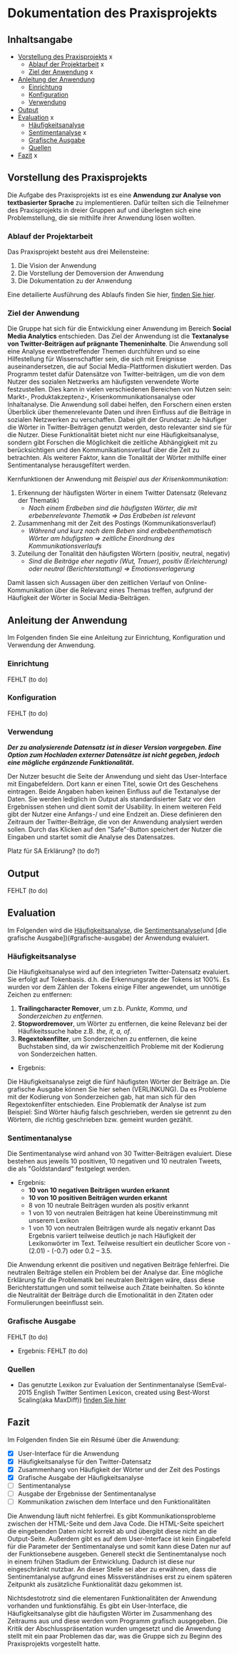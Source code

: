 # Dokumentation des Praxisprojekts

## Inhaltsangabe 
- [Vorstellung des Praxisprojekts](#vorstellung-des-Praxisprojekts) x
   - [Ablauf der Projektarbeit](#ablauf-der-projektarbeit) x
   - [Ziel der Anwendung](#ziel-der-anwendung) x 
- [Anleitung der Anwendung](#anleitung-der-anwendung)
   - [Einrichtung](#einrichtung)
   - [Konfiguration](#konfiguration)
   - [Verwendung](#verwendung)
- [Output](#output)
- [Evaluation](#evaluation) x
   - [Häufigkeitsanalyse](#häufigkeitsanalyse) 
   - [Sentimentanalyse](#sentimentanalyse) x
   - [Grafische Ausgabe](#grafische-ausgabe)
   - [Quellen](#quellen)
- [Fazit](#fazit) x 

## Vorstellung des Praxisprojekts
Die Aufgabe des Praxisprojekts ist es eine **Anwendung zur Analyse von textbasierter Sprache** zu implementieren. Dafür teilten sich die Teilnehmer des Praxisprojekts in dreier Gruppen auf und überlegten sich eine Problemstellung, die sie mithilfe ihrer Anwendung lösen wollten.

### Ablauf der Projektarbeit
Das Praxisprojekt besteht aus drei Meilensteine:
1. Die Vision der Anwendung
2. Die Vorstellung der Demoversion der Anwendung
3. Die Dokumentation zu der Anwendung

Eine detailierte Ausführung des Ablaufs finden Sie hier, [finden Sie hier](DETAILS.md).

### Ziel der Anwendung
Die Gruppe hat sich für die Entwicklung einer Anwendung im Bereich **Social Media Analytics** entschieden. Das Ziel der Anwendung ist die **Textanalyse von Twitter-Beiträgen auf prägnante Themeninhalte**. Die Anwendung soll eine Analyse eventbetreffender Themen durchführen und so eine Hilfestellung für Wissenschaftler sein, die sich mit Ereignisse auseinandersetzen, die auf Social Media-Plattformen diskutiert werden.
Das Programm testet dafür Datensätze von Twitter-beiträgen, um die von dem Nutzer des sozialen Netzwerks am häufigsten verwendete Worte festzustellen. Dies kann in vielen verschiedenen Bereichen von Nutzen sein: Markt-, Produktakzeptenz-, Krisenkommunikationsanalyse oder Inhaltanalyse. Die Anwendung soll dabei helfen, den Forschern einen ersten Überblick über themenrelevante Daten und ihren Einfluss auf die Beiträge in sozialen Netzwerken zu verschaffen. Dabei gilt der Grundsatz: Je häufiger die Wörter in Twitter-Beiträgen genutzt werden, desto relevanter sind sie für die Nutzer. Diese Funktionalität bietet nicht nur eine Häufigkeitsanalyse, sondern gibt Forschen die Möglichkeit die zeitliche Abhängigkeit mit zu berücksichtigen und den Kommunikationsverlauf über die Zeit zu betrachten. Als weiterer Faktor, kann die Tonalität der Wörter mithilfe einer Sentimentanalyse herausgefiltert werden. 

Kernfunktionen der Anwendung mit _Beispiel aus der Krisenkommunikation_:
1.	Erkennung der häufigsten Wörter in einem Twitter Datensatz (Relevanz der Thematik)
      - _Nach einem Erdbeben sind die häufigsten Wörter, die mit erbebenrelevante Thematik => Das Erdbeben ist relevant_
2.	Zusammenhang mit der Zeit des Postings (Kommunikationsverlauf)
      - _Während und kurz nach dem Beben sind erdbebenthematisch Wörter am häufigsten => zeitliche Einordnung des Kommunikationsverlaufs_
3.	Zuteilung der Tonalität den häufigsten Wörtern (positiv, neutral, negativ)
      - _Sind die Beiträge eher negativ (Wut, Trauer), positiv (Erleichterung) oder neutral (Berichterstattung) => Emotionsverlagerung_  

Damit lassen sich Aussagen über den zeitlichen Verlauf von Online-Kommunikation über die Relevanz eines Themas treffen, aufgrund der Häufigkeit der Wörter in Social Media-Beiträgen.

## Anleitung der Anwendung 
Im Folgenden finden Sie eine Anleitung zur Einrichtung, Konfiguration und Verwendung der Anwendung.

### Einrichtung
FEHLT (to do)

### Konfiguration
FEHLT (to do)

### Verwendung
**_Der zu analysierende Datensatz ist in dieser Version vorgegeben. Eine Option zum Hochladen externer Datensätze ist nicht gegeben, jedoch eine mögliche ergänzende Funktionalität._**

Der Nutzer besucht die Seite der Anwendung und sieht das User-Interface mit Eingabefeldern. Dort kann er einen Titel, sowie Ort des Geschehens eintragen. Beide Angaben haben keinen Einfluss auf die Textanalyse der Daten. Sie werden lediglich im Output als standardisierter Satz vor den Ergebnissen stehen und dient somit der Usability.
In einem weiteren Feld gibt der Nutzer eine Anfangs-/ und eine Endzeit an. Diese definieren den Zeitraum der Twitter-Beiträge, die von der Anwendung analysiert werden sollen.
Durch das Klicken auf den "Safe"-Button speichert der Nutzer die Eingaben und startet somit die Analyse des Datensatzes.

Platz für SA Erklärung? (to do?)

## Output
FEHLT (to do) 

## Evaluation 
Im Folgenden wird die [Häufigkeitsanalyse](#häufigkeitsanalyse), die [Sentimentsanalyse](#sentimentanalyse)(und [die grafische Ausgabe])(#grafische-ausgabe) der Anwendung evaluiert.

### Häufigkeitsanalyse
Die Häufigkeitsanalyse wird auf den integrieten Twitter-Datensatz evaluiert. Sie erfolgt auf Tokenbasis. d.h. die Erkennungsrate der Tokens ist 100%. Es wurden vor dem Zählen der Tokens einige Filter angewendet, um unnötige Zeichen zu entfernen:

1. **Trailingcharacter Remover**, um z.b. _Punkte, Komma, und Sonderzeichen zu entfernen_.
2. **Stopwordremover**, um Wörter zu entfernen, die keine Relevanz bei der Häufikeitssuche habe z.B. _the, it, a, of_.
3. **Regextokenfilter**, um Sonderzeichen zu entfernen, die keine Buchstaben sind, da wir zwischenzeitlich Probleme mit der Kodierung von Sonderzeichen hatten.

- Ergebnis:

Die Häufigkeitsanalyse zeigt die fünf häufigsten Wörter der Beiträge an. Die grafische Ausgabe können Sie hier sehen (VERLINKUNG). Da es Probleme mit der Kodierung von Sonderzeichen gab, hat man sich für den Regextokenfilter entschieden. Eine 
Problematik der Analyse ist zum Beispiel: Sind Wörter häufig falsch geschrieben, werden sie getrennt zu den Wörtern, die richtig geschrieben bzw. gemeint wurden gezählt.

### Sentimentanalyse 
Die Sentimentanalyse wird anhand von 30 Twitter-Beiträgen evaluiert. Diese bestehen aus jeweils 10 positiven, 10 negativen und 10 neutralen Tweets, die als "Goldstandard" festgelegt werden.

- Ergebnis:
  - **10 von 10 negativen Beiträgen wurden erkannt**
  - **10 von 10 positiven Beiträgen wurden erkannt**
  -  8 von 10 neutrale Beiträgen wurden als positiv erkannt
  -  1 von 10 von neutralen Beiträgen hat keine Übereinstimmung mit unserem Lexikon
  -  1 von 10 von neutralen Beiträgen wurde als negativ erkannt
Das Ergebnis variiert teilweise deutlich je nach Häufigkeit der Lexikonwörter im Text. Teilweise resultiert ein deutlicher Score von -(2.01) - (-0.7) oder 0.2 – 3.5.

Die Anwendung erkennt die positiven und negativen Beiträge fehlerfrei. Die neutralen Beiträge stellen ein Problem bei der Analyse dar. Eine mögliche Erklärung für die Problematik bei neutralen Beiträgen wäre, dass diese Berichterstattungen und somit teilweise auch Zitate beinhalten. So könnte die Neutralität der Beiträge durch die Emotionalität in den Zitaten oder Formulierungen beeinflusst sein.

### Grafische Ausgabe
FEHLT (to do)

- Ergebnis:
FEHLT (to do)

### Quellen
- Das genutzte Lexikon zur Evaluation der Sentinmentanalyse (SemEval-2015 English Twitter Sentimen Lexicon, created using Best-Worst Scaling(aka MaxDiff)) [finden Sie hier](http://saifmohammad.com/WebPages/lexicons.html)

## Fazit
Im Folgenden finden Sie ein Résumé über die Anwendung:
- [x] User-Interface für die Anwendung
- [x] Häufigkeitsanalyse für den Twitter-Datensatz
- [x] Zusammenhang von Häufigkeit der Wörter und der Zeit des Postings
- [x] Grafische Ausgabe der Häufigkeitsanalyse 
- [ ] Sentimentanalyse 
- [ ] Ausgabe der Ergebnisse der Sentimentanalyse 
- [ ] Kommunikation zwischen dem Interface und den Funktionalitäten 

Die Anwendung läuft nicht fehlerfrei. Es gibt Kommunikationsprobleme zwischen der HTML-Seite und dem Java Code. Die HTML-Seite speichert die eingebenden Daten nicht korrekt ab und übergibt diese  nicht an die Output-Seite. Außerdem gibt es auf dem User-Interface ist kein Eingabefeld für die Parameter der Sentimentanalyse und somit kann diese Daten nur auf der Funktionsebene ausgeben. Generell steckt die Sentinemtanalyse noch in einem frühen Stadium der Entwicklung. Dadurch ist diese nur eingeschränkt nutzbar. An dieser Stelle sei aber zu erwähnen, dass die Sentinemtanalyse aufgrund eines Missverständnises erst zu einem späteren Zeitpunkt als zusätzliche Funktionalität dazu gekommen ist.

Nichtsdestotrotz sind die elementaren Funktionalitäten der Anwendung vorhanden und funktionsfähig. Es gibt ein User-Interface, die Häufigkeitsanalyse gibt die häufigsten Wörter im Zusammenhang des Zeitraums aus und diese werden vom Programm grafisch ausgegeben. Die Kritik der Abschlusspräsentation wurden umgesetzt und die Anwendung stellt mit ein paar Problemen das dar, was die Gruppe sich zu Beginn des Praxisprojekts vorgestellt hatte.  
